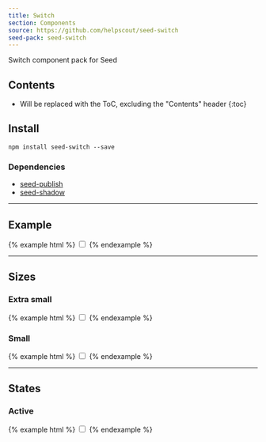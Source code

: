 ```yaml
---
title: Switch
section: Components
source: https://github.com/helpscout/seed-switch
seed-pack: seed-switch
---
```


Switch component pack for Seed

## Contents

* Will be replaced with the ToC, excluding the "Contents" header
{:toc}

## Install

```
npm install seed-switch --save
```


### Dependencies

* [seed-publish](/packs/seed-publish)
* [seed-shadow](/packs/seed-shadow)


---


## Example

{% example html %}
<label class="c-switch">
  <input type="checkbox">
  <span class="c-switch-toggle"></span>
</label>
{% endexample %}


---


## Sizes

### Extra small

{% example html %}
<label class="c-switch c-switch--xs">
  <input type="checkbox">
  <span class="c-switch-toggle"></span>
</label>
{% endexample %}


### Small

{% example html %}
<label class="c-switch c-switch--sm">
  <input type="checkbox">
  <span class="c-switch-toggle"></span>
</label>
{% endexample %}


---


## States

### Active

{% example html %}
<label class="c-switch is-active">
  <input type="checkbox">
  <span class="c-switch-toggle"></span>
</label>
{% endexample %}
